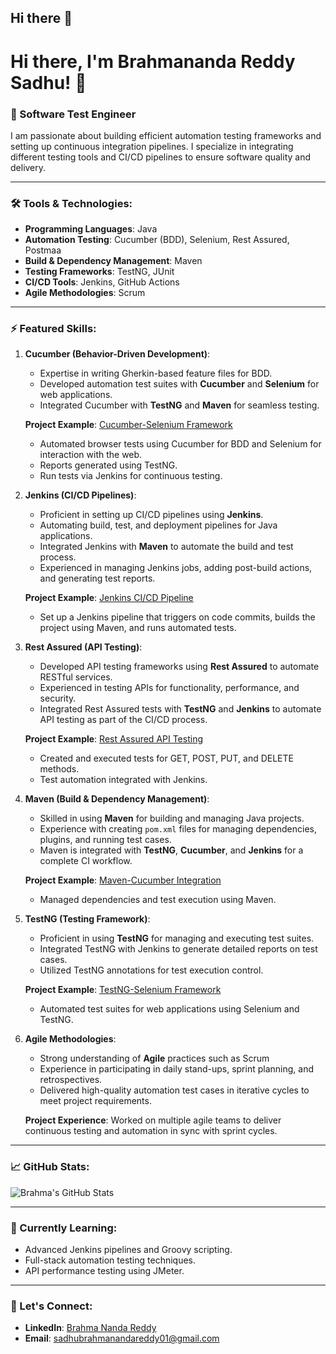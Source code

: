 ## Hi there 👋
# Hi there, I'm Brahmananda Reddy Sadhu! 👋

### 🚀 Software Test Engineer 
I am passionate about building efficient automation testing frameworks and setting up continuous integration pipelines. I specialize in integrating different testing tools and CI/CD pipelines to ensure software quality and delivery.

---

### 🛠️ Tools & Technologies:
- **Programming Languages**: Java
- **Automation Testing**: Cucumber (BDD), Selenium, Rest Assured, Postmaa
- **Build & Dependency Management**: Maven
- **Testing Frameworks**: TestNG, JUnit
- **CI/CD Tools**: Jenkins, GitHub Actions
- **Agile Methodologies**: Scrum

---

### ⚡ Featured Skills: 
1. **Cucumber (Behavior-Driven Development)**:
   - Expertise in writing Gherkin-based feature files for BDD.
   - Developed automation test suites with **Cucumber** and **Selenium** for web applications.
   - Integrated Cucumber with **TestNG** and **Maven** for seamless testing.

   **Project Example**: [Cucumber-Selenium Framework](https://github.com/BrahmaNandaReddySadhu/cucumber-selenium-framework)
   - Automated browser tests using Cucumber for BDD and Selenium for interaction with the web.
   - Reports generated using TestNG.
   - Run tests via Jenkins for continuous testing.

2. **Jenkins (CI/CD Pipelines)**:
   - Proficient in setting up CI/CD pipelines using **Jenkins**.
   - Automating build, test, and deployment pipelines for Java applications.
   - Integrated Jenkins with **Maven** to automate the build and test process.
   - Experienced in managing Jenkins jobs, adding post-build actions, and generating test reports.

   **Project Example**: [Jenkins CI/CD Pipeline](https://github.com/BrahmaNandaReddySadhu/jenkins-pipeline)
   - Set up a Jenkins pipeline that triggers on code commits, builds the project using Maven, and runs automated tests.

3. **Rest Assured (API Testing)**:
   - Developed API testing frameworks using **Rest Assured** to automate RESTful services.
   - Experienced in testing APIs for functionality, performance, and security.
   - Integrated Rest Assured tests with **TestNG** and **Jenkins** to automate API testing as part of the CI/CD process.

   **Project Example**: [Rest Assured API Testing](https://github.com/BrahmaNandaReddySadhu/rest-assured-api-testing)
   - Created and executed tests for GET, POST, PUT, and DELETE methods.
   - Test automation integrated with Jenkins.

4. **Maven (Build & Dependency Management)**:
   - Skilled in using **Maven** for building and managing Java projects.
   - Experience with creating `pom.xml` files for managing dependencies, plugins, and running test cases.
   - Maven is integrated with **TestNG**, **Cucumber**, and **Jenkins** for a complete CI workflow.

   **Project Example**: [Maven-Cucumber Integration](https://github.com/BrahmaNandaReddySadhu/maven-cucumber)
   - Managed dependencies and test execution using Maven.

5. **TestNG (Testing Framework)**:
   - Proficient in using **TestNG** for managing and executing test suites.
   - Integrated TestNG with Jenkins to generate detailed reports on test cases.
   - Utilized TestNG annotations for test execution control.

   **Project Example**: [TestNG-Selenium Framework](https://github.com/BrahmaNandaReddySadhu/testng-selenium)
   - Automated test suites for web applications using Selenium and TestNG.

6. **Agile Methodologies**:
   - Strong understanding of **Agile** practices such as Scrum
   - Experience in participating in daily stand-ups, sprint planning, and retrospectives.
   - Delivered high-quality automation test cases in iterative cycles to meet project requirements.

   **Project Experience**: Worked on multiple agile teams to deliver continuous testing and automation in sync with sprint cycles.

---

### 📈 GitHub Stats:
![Brahma's GitHub Stats](https://github-readme-stats.vercel.app/api?username=BrahmaNandaReddySadhu&show_icons=true&theme=radical)

---

### 🌱 Currently Learning:
- Advanced Jenkins pipelines and Groovy scripting.
- Full-stack automation testing techniques.
- API performance testing using JMeter.

---

### 💬 Let's Connect:
- **LinkedIn**: [Brahma Nanda Reddy](https://www.linkedin.com/in/yourprofile)
- **Email**: sadhubrahmanandareddy01@gmail.com

